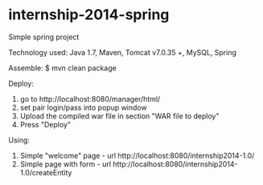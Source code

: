 internship-2014-spring
======================

Simple spring project

Technology used:
Java 1.7, Maven, Tomcat v7.0.35 +, MySQL, Spring 

Assemble:
$ mvn clean package

Deploy:
1. go to http://localhost:8080/manager/html/
2. set pair login/pass into popup window
3. Upload the compiled war file in section "WAR file to deploy"
4. Press "Deploy"

Using:
1. Simple "welcome" page - url http://localhost:8080/internship2014-1.0/  
2. Simple page with form - url http://localhost:8080/internship2014-1.0/createEntity
